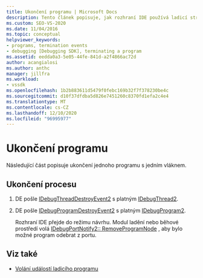 ```yaml
---
title: Ukončení programu | Microsoft Docs
description: Tento článek popisuje, jak rozhraní IDE používá ladicí stroj k ukončení jednoho programu s jedním vláknem.
ms.custom: SEO-VS-2020
ms.date: 11/04/2016
ms.topic: conceptual
helpviewer_keywords:
- programs, termination events
- debugging [Debugging SDK], terminating a program
ms.assetid: eedda0a3-5e05-44fe-841d-a2f4866ac72d
author: acangialosi
ms.author: anthc
manager: jillfra
ms.workload:
- vssdk
ms.openlocfilehash: 1b2b883611d5479f0febc169b32f7f378230be4c
ms.sourcegitcommit: d10f37dfdba5d826e7451260c8370fd1efa2c4e4
ms.translationtype: MT
ms.contentlocale: cs-CZ
ms.lasthandoff: 12/10/2020
ms.locfileid: "96995977"
---
```

# <a name="terminating-a-program"></a>Ukončení programu
Následující část popisuje ukončení jednoho programu s jedním vláknem.

## <a name="termination-process"></a>Ukončení procesu

1. DE pošle [IDebugThreadDestroyEvent2](../../extensibility/debugger/reference/idebugthreaddestroyevent2.md) s platným [IDebugThread2](../../extensibility/debugger/reference/idebugthread2.md).

2. DE pošle [IDebugProgramDestroyEvent2](../../extensibility/debugger/reference/idebugprogramdestroyevent2.md) s platným [IDebugProgram2](../../extensibility/debugger/reference/idebugprogram2.md).

   Rozhraní IDE přejde do režimu návrhu. Modul ladění nebo běhové prostředí volá [IDebugPortNotify2:: RemoveProgramNode](../../extensibility/debugger/reference/idebugportnotify2-removeprogramnode.md) , aby bylo možné program odebrat z portu.

## <a name="see-also"></a>Viz také
- [Volání událostí ladicího programu](../../extensibility/debugger/calling-debugger-events.md)
